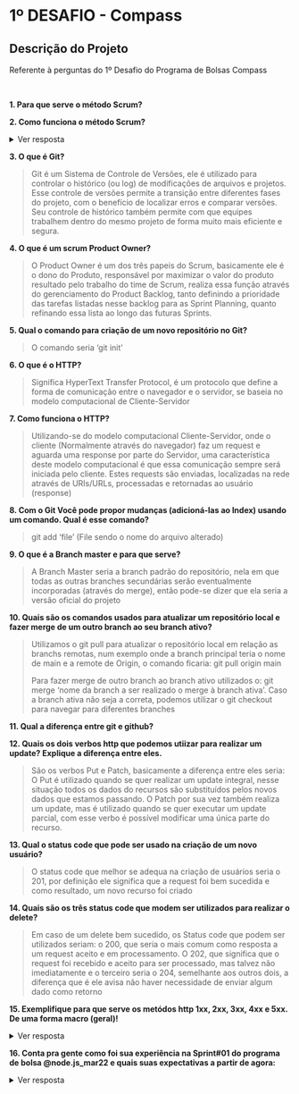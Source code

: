 # 1º DESAFIO - Compass

## Descrição do Projeto
<p align="justify"> Referente à perguntas do 1º Desafio do Programa de Bolsas Compass </p><br>

**1. Para que serve o método Scrum?**

**2. Como funciona o método Scrum?**
<details>
  <summary>Ver resposta</summary>
  <blockquote>
O Scrum necessita de sua base estrutural para seu funcionamento. Para que ele seja realizado, é necessário uma equipe em que cada um assumirá um papel igualmente importante para o andamento do projeto, sendo os papeis: O Product Owner, Scrum Master e Time de Desenvolvimento. Com uma equipe bem definida ocorre o planejamento da Sprint, incluindo o seu tempo de duração (Que pode variar entre 2 até 4 semanas por Sprint), e é definida a prioridade e a divisão das tarefas, ou seja, o Sprint Backlog (Tendo como base o Product Backlog). A Sprint é o período onde o time de desenvolvimento trabalha para cumprir as tarefas designadas durante o Planning. Diariamente ocorre a Daily Scrum, uma reunião de 15 mins de duração que tem como propósito a melhoria contínua do time, repassando o andamento da tarefa, o planejamento pro próximo dia de trabalho e os impedimentos (se houverem) que estejam retardando o andamento da tarefa. Ao final da Sprint é realizada a Sprint Review, reunião esta que tem uma duração em média de 1h por semana de Sprint, nesta review há a presença de toda a equipe e do cliente e é apresentado os resultados da Sprint, das tarefas realizadas e, se os critérios foram atingidos, nesta reunião busca-se o feedback do Cliente e de preferência do usuário final também, por isso é interessante a presença deste na reunião. E por fim, ocorre o último item do ciclo, a Sprint Retrospective, que tem basicamente o objetivo de reunir a equipe para conversar sobre o quê ocorreu bem na Sprint anterior e o quê pode ser melhorado para a próxima Sprint, seguindo o fundamento de Melhoria Contínua do Scrum. Com isso, o ciclo se reinicia afim de planejar os objetivos da próxima Sprint.</blockquote> </details>

**3. O que é Git?**
<blockquote>Git é um Sistema de Controle de Versões, ele é utilizado para controlar o histórico (ou log) de modificações de arquivos e projetos. Esse controle de versões permite a transição entre diferentes fases do projeto, com o benefício de localizar erros e comparar versões. Seu controle de histórico também permite com que equipes trabalhem dentro do mesmo projeto de forma muito mais eficiente e segura.</blockquote>

**4. O que é um scrum Product Owner?**
<blockquote>O Product Owner é um dos três papeis do Scrum, basicamente ele é o dono do Produto, responsável por maximizar o valor do produto resultado pelo trabalho do time de Scrum, realiza essa função através do gerenciamento do Product Backlog, tanto definindo a prioridade das tarefas listadas nesse backlog para as Sprint Planning, quanto refinando essa lista ao longo das futuras Sprints.</blockquote>

**5. Qual o comando para criação de um novo repositório no Git?** 
<blockquote>O comando seria ‘git init’</blockquote>

**6. O que é o HTTP?**
<blockquote>Significa HyperText  Transfer Protocol, é um protocolo que define a forma de comunicação entre o navegador e o servidor, se baseia no modelo computacional de Cliente-Servidor</blockquote>
  
**7. Como funciona o HTTP?**
<blockquote>Utilizando-se do modelo computacional Cliente-Servidor, onde o cliente (Normalmente através do navegador) faz um request e aguarda uma response por parte do Servidor, uma característica deste modelo computacional é que essa comunicação sempre será iniciada pelo cliente. Estes requests são enviadas, localizadas na rede através de URIs/URLs, processadas e retornadas ao usuário (response)</blockquote>

**8. Com o Git Você pode propor mudanças (adicioná-las ao Index) usando um comando. Qual é esse comando?**
<blockquote>git add ‘file’ (File sendo o nome do arquivo alterado)</blockquote>

**9. O que é a Branch master e para que serve?**
<blockquote>A Branch Master seria a branch padrão do repositório, nela em que todas as outras branches secundárias serão eventualmente incorporadas (através do merge), então pode-se dizer que ela seria a versão oficial do projeto</blockquote>

**10. Quais são os comandos usados para atualizar um repositório local e fazer merge de um outro branch ao seu branch ativo?**
<blockquote>Utilizamos o git pull para atualizar o repositório local em relação as branchs remotas, num exemplo onde a branch principal teria o nome de main e a remote de Origin, o comando ficaria: git pull origin main

Para fazer merge de outro branch ao branch ativo utilizados o: git merge ‘nome da branch a ser realizado o merge à branch ativa’. Caso a branch ativa não seja a correta, podemos utilizar o git checkout para navegar para diferentes branches</blockquote>

**11. Qual a diferença entre git e github?**

**12. Quais os dois verbos http que podemos utiizar para realizar um update? Explique a diferença entre eles.**
<blockquote>São os verbos Put e Patch, basicamente a diferença entre eles seria: O Put é utilizado quando se quer realizar um update integral, nesse situação todos os dados do recursos são substituídos pelos novos dados que estamos passando. O Patch por sua vez também realiza um update, mas é utilizado quando se quer executar um update parcial, com esse verbo é possível modificar uma única parte do recurso. </blockquote>

**13. Qual o status code que pode ser usado na criação de um novo usuário?**
<blockquote>O status code que melhor se adequa na criação de usuários seria o 201, por definição ele significa que a request foi bem sucedida e como resultado, um novo recurso foi criado</blockquote>

**14. Quais são os três status code que modem ser utilizados para realizar o delete?**
<blockquote>Em caso de um delete bem sucedido, os Status code que podem ser utilizados seriam: o 200, que seria o mais comum como resposta a um request aceito e em processamento. O 202, que significa que o request foi recebido e aceito para ser processado, mas talvez não imediatamente e o terceiro seria o 204, semelhante aos outros dois, a diferença que é ele avisa não haver necessidade de enviar algum dado como retorno</blockquote>

**15. Exemplifique para que serve os metódos http 1xx, 2xx, 3xx, 4xx e 5xx. De uma forma macro (geral)!**
<details>
  <summary>Ver resposta</summary>
  <blockquote>
Embora existe dezenas de variações, o primeiro número da resposta já é o bastante pra identificar o resultado da request realizada, basicamente cada um serve para:

<br>1xx: Esse é usado apenas como uma resposta temporária, indica que o servidor recebeu a request e o 1xx irá aparecer enquanto o processamento da request continua, não serve como resposta final.

2xx : Para indicar que o request foi bem sucedido

3xx: Para indicar que houve redirecionamento, normalmente ocorre o redirecionamento para uma nova URL/URI ao acessar o endereço antigo

4xx: Para indicar que ocorreu um erro do lado do Cliente, exemplo quando há erro de sintaxe ou quando se tentar acessar um recurso que não se tenha permissão 

5xx: Ocorre para indicar um erro do lado do Servidor, normalmente indica também que o Servidor está ciente do erro de sua parte ou indicar que é incapaz de processar o request em questão.</blockquote></details>

**16. Conta pra gente como foi sua experiência na Sprint#01 do programa de bolsa @node.js_mar22 e quais suas expectativas a partir de agora:** 
<details>
  <summary>Ver resposta</summary>
  <blockquote>
    A experiência durante a primeira Sprint foi totalmente positiva, estudar de forma aplicada a uma rotina de trabalho real através do Scrum tornou o aprendizado mais dinâmico e a daily scrum atua como um impulso a mais, motivando a sempre progredir todos os dias pra ter um feedback positivo para apresentar na reunião diária. Além disso é muito proveitoso poder tirar dúvidas com os instrutores que não sejam só técnicas, mas também relacionadas ao dia a dia e aos problemas diários trabalhando como desenvolvedor, algo que normalmente não é compartilhado nos cursos. Junto a isso, trabalhar com outras pessoas como eu, fora do meio acadêmico e compartilhar conhecimento entre si tornou a adaptação ao programa muito simples. 

  <br>Como expectativas a partir de agora, espero estar preparado para o aumento do nível do conteúdo e que as dinâmicas como os Workshops e tarefas em grupo continuem ocorrendo, tanto as de interação, exemplo a de criação da logo, como tarefas voltadas ao conteúdo dos módulos futuros. Espero absorver o máximo possível do que for repassado, me capacitar e que a experiência continue sendo tão empolgante quanto foi durante a primeira Sprint, mas a principal expectativa é que esse programa seja um ponto de partida de carreira e que vá muito além desses 3 futuros meses.</blockquote></details>
